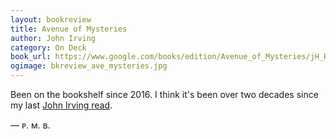 ```yaml
---
layout: bookreview
title: Avenue of Mysteries
author: John Irving
category: On Deck
book_url: https://www.google.com/books/edition/Avenue_of_Mysteries/jH_RCgAAQBAJ?hl=en
ogimage: bkreview_ave_mysteries.jpg
---
```

Been on the bookshelf since 2016. I think it's been over two decades since my last [John Irving read](/book/prayer-for-owen-meany).

— ᴘ. ᴍ. ʙ.